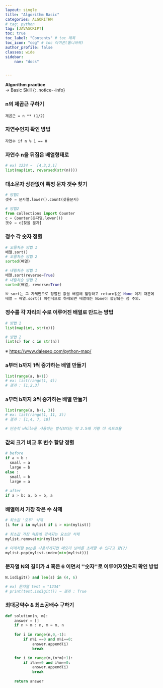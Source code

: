 ```yaml
---
layout: single
title: "Algorithm Basic"
categories: ALGORITHM
# tag: python
tag: [JAVASCRIPT]
toc: true
toc_label: "Contents" # toc 제목
toc_icon: "cog" # toc 아이콘(톱니바퀴)
author_profile: false
classes: wide
sidebar:
    nav: "docs"


---
```




**Algorithm practice** 
<br> → Basic Skill
{: .notice--info}



### n의 제곱근 구하기

`제곱근 = n ** (1/2)`

### 자연수인지 확인 방법

`자연수 if n % 1 == 0`

### 자연수 n을 뒤집은 배열형태로

```python
# ex) 1234 →  [4,3,2,1]
list(map(int, reversed(str(n))))
```

### 대소문자 상관없이 특정 문자 갯수 찾기

```python
# 방법1
갯수 = 문자열.lower().count(찾을문자)

# 방법2
from collections import Counter
c = Counter(문자열.lower())
갯수 = c[찾을 문자]
```

### 정수 각 숫자 정렬

```python
# 오름차순 방법 1
배열.sort()
# 오름차순 방법 2
sorted(배열)

# 내림차순 방법 1
배열.sort(reverse=True)
# 내림차순 방법 2
sorted(배열, reverse=True)

※ sort는 그 자체만으로 정렬된 값을 배열에 할당하고 return값은 None 이기 때문에
배열 = 배열.sort() 이런식으로 하게되면 배열에는 None이 할당되는 점 주의.
```

### 정수를 각 자리의 수로 이루어진 배열로 만드는 방법

```python
# 방법 1
list(map(int, str(x)))

# 방법 2
[int(c) for c in str(n)]
```

※ https://www.daleseo.com/python-map/

### a부터 b까지 1씩 증가하는 배열 만들기

```python
list(range(a, b+1))
# ex: list(range(1, 4))
# 결과 : [1,2,3]
```

### a부터 b까지 3씩 증가하는 배열 만들기

```python
list(range(a, b+1, 3))
# ex: list(range(1, 11, 3))
# 결과 : [1,4, 7, 10]

# 단순히 while문 사용하는 방식보다는 약 2.5배 가량 더 속도효율
```



### 값의 크기 비교 후 변수 할당 정렬

```python
# before
if a < b :
  small = a
  large = b
else :
  small = b
  large = a
    
# after
if a > b: a, b = b, a
```

### 배열에서 가장 작은 수 삭제

```python
# 최소값 '모두' 삭제
[i for i in mylist if i > min(mylist)]
  
# 최소값 가장 처음에 검색되는 요소만 삭제
mylist.remove(min(mylist))

# 아래처럼 pop을 사용하게되면 메모리 낭비를 초래할 수 있다고 함(?)
mylist.pop(mylist.index(min(mylist)))
```

### 문자열 N의 길이가 4 혹은 6 이면서 ''숫자''로 이루어져있는지 확인 방법

```python
N.isdigit() and len(s) in (4, 6)

# ex) 문자열 test = "1234"
# print(test.isdigit()) → 결과 : True
```

### 최대공약수 & 최소공배수 구하기

```python
def solution(n, m):
    answer = []
    if n > m : n, m = m, n 
    
    for i in range(n,0,-1):
        if n%i ==0 and m%i==0:
            answer.append(i)
            break

    for i in range(m,(n*m)+1):
        if i%n==0 and i%m==0:
            answer.append(i)
            break
    
    return answer
```

